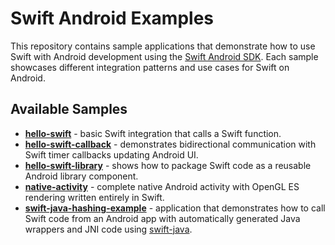 # Swift Android Examples

This repository contains sample applications that demonstrate how to use Swift with Android development using the [Swift Android SDK](https://www.swift.org/). Each sample showcases different integration patterns and use cases for Swift on Android.

## Available Samples

- **[hello-swift](hello-swift/)** - basic Swift integration that calls a Swift function.
- **[hello-swift-callback](hello-swift-callback/)** - demonstrates bidirectional communication with Swift timer callbacks updating Android UI.
- **[hello-swift-library](hello-swift-library/)** - shows how to package Swift code as a reusable Android library component.
- **[native-activity](native-activity/)** - complete native Android activity with OpenGL ES rendering written entirely in Swift.
- **[swift-java-hashing-example](swift-java-hashing-example/)** - application that demonstrates how to call Swift code from an Android app with automatically generated Java wrappers and JNI code using [swift-java](https://github.com/swiftlang/swift-java).
